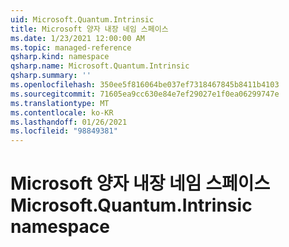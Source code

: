 ```yaml
---
uid: Microsoft.Quantum.Intrinsic
title: Microsoft 양자 내장 네임 스페이스
ms.date: 1/23/2021 12:00:00 AM
ms.topic: managed-reference
qsharp.kind: namespace
qsharp.name: Microsoft.Quantum.Intrinsic
qsharp.summary: ''
ms.openlocfilehash: 350ee5f816064be037ef7318467845b8411b4103
ms.sourcegitcommit: 71605ea9cc630e84e7ef29027e1f0ea06299747e
ms.translationtype: MT
ms.contentlocale: ko-KR
ms.lasthandoff: 01/26/2021
ms.locfileid: "98849381"
---
```

# <a name="microsoftquantumintrinsic-namespace"></a><span data-ttu-id="c5b22-102">Microsoft 양자 내장 네임 스페이스</span><span class="sxs-lookup"><span data-stu-id="c5b22-102">Microsoft.Quantum.Intrinsic namespace</span></span>



